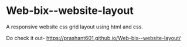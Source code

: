 # Web-bix--website-layout
A responsive website css grid layout using html and css.

Do check it out- https://prashant601.github.io/Web-bix--website-layout/
